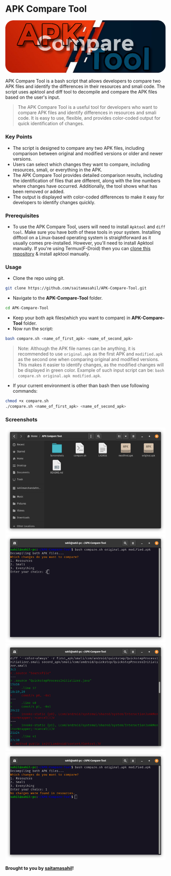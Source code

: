 # APK Compare Tool

<div align="center">
    <img src="screenshots/banner.png">
</div>

APK Compare Tool is a bash script that allows developers to compare two APK files and identify the differences in their resources and smali code. The script uses apktool and diff tool to decompile and compare the APK files based on the user's input.
> The APK Compare Tool is a useful tool for developers who want to compare APK files and identify differences in resources and smali code. It is easy to use, flexible, and provides color-coded output for quick identification of changes.

### Key Points
- The script is designed to compare any two APK files, including comparison between original and modified versions or older and newer versions.
- Users can select which changes they want to compare, including resources, smali, or everything in the APK.
- The APK Compare Tool provides detailed comparison results, including the identification of files that are different, along with the line numbers where changes have occurred. Additionally, the tool shows what has been removed or added.
- The output is displayed with color-coded differences to make it easy for developers to identify changes quickly.

### Prerequisites
- To use the APK Compare Tool, users will need to install `Apktool` and `diff tool`. Make sure you have both of these tools in your system. Installing difftool on a Linux-based operating system is straightforward as it usually comes pre-installed. However, you'll need to install Apktool manually. If you're using Termux(F-Droid) then you can [clone this repository](https://github.com/rendiix/termux-apktool) & install apktool manually.

### Usage
- Clone the repo using git.
```sh
git clone https://github.com/saitamasahil/APK-Compare-Tool.git
```
- Navigate to the **APK-Compare-Tool** folder.
```sh
cd APK-Compare-Tool
```
- Keep your both apk files(which you want to compare) in **APK-Compare-Tool** folder.
- Now run the script:
```sh
bash compare.sh <name_of_first_apk> <name_of_second_apk>
```
> Note: Although the APK file names can be anything, it is recommended to use `original.apk` as the first APK and `modified.apk` as the second one when comparing original and modified versions. This makes it easier to identify changes, as the modified changes will be displayed in green color. Example of such input script can be: `bash compare.sh original.apk modified.apk`.
- If your current environment is other than bash then use following commands:
```sh
chmod +x compare.sh
./compare.sh <name_of_first_apk> <name_of_second_apk>
```

### Screenshots
<div align="center">
    <img src="screenshots/screenshot1.png">
</div>
<div align="center">
    <img src="screenshots/screenshot2.png">
</div>
<div align="center">
    <img src="screenshots/screenshot3.png">
</div>
<div align="center">
    <img src="screenshots/screenshot4.png">
</div>

**Brought to you by [saitamasahil](https://github.com/saitamasahil)!**